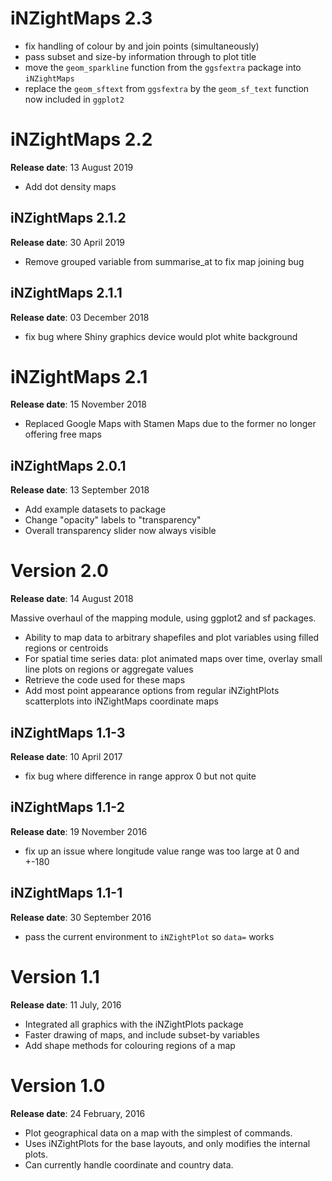 # iNZightMaps 2.3

- fix handling of colour by and join points (simultaneously)
- pass subset and size-by information through to plot title
- move the `geom_sparkline` function from the `ggsfextra` package into `iNZightMaps`
- replace the `geom_sftext` from `ggsfextra` by the `geom_sf_text` function now included in `ggplot2`

# iNZightMaps 2.2
__Release date__: 13 August 2019

- Add dot density maps


## iNZightMaps 2.1.2
__Release date__: 30 April 2019

- Remove grouped variable from summarise_at to fix map joining bug


## iNZightMaps 2.1.1
__Release date__: 03 December 2018

- fix bug where Shiny graphics device would plot white background


# iNZightMaps 2.1
__Release date__: 15 November 2018

- Replaced Google Maps with Stamen Maps due to the former no longer offering free maps


## iNZightMaps 2.0.1
__Release date__: 13 September 2018

- Add example datasets to package
- Change "opacity" labels to "transparency"
- Overall transparency slider now always visible


# Version 2.0
__Release date__: 14 August 2018

Massive overhaul of the mapping module, using ggplot2 and sf packages.

- Ability to map data to arbitrary shapefiles and plot variables using filled regions or centroids
- For spatial time series data: plot animated maps over time, overlay small line plots on regions or aggregate values
- Retrieve the code used for these maps
- Add most point appearance options from regular iNZightPlots scatterplots into iNZightMaps coordinate maps


## iNZightMaps 1.1-3
__Release date__: 10 April 2017

- fix bug where difference in range approx 0 but not quite


## iNZightMaps 1.1-2
__Release date__: 19 November 2016

- fix up an issue where longitude value range was too large at 0 and +-180


## iNZightMaps 1.1-1
__Release date__: 30 September 2016

- pass the current environment to `iNZightPlot` so `data=` works


# Version 1.1
__Release date__: 11 July, 2016

- Integrated all graphics with the iNZightPlots package
- Faster drawing of maps, and include subset-by variables
- Add shape methods for colouring regions of a map



# Version 1.0
__Release date__: 24 February, 2016

- Plot geographical data on a map with the simplest of commands.
- Uses iNZightPlots for the base layouts, and only modifies the internal plots.
- Can currently handle coordinate and country data.
